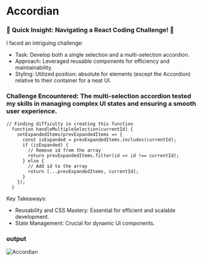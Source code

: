 # Accordian

### 🚀 Quick Insight: Navigating a React Coding Challenge! 🚀

 I faced an intriguing challenge:

- Task: Develop both a single selection and a multi-selection accordion.
- Approach: Leveraged reusable components for efficiency and maintainability.
- Styling: Utilized position: absolute for elements (except the Accordion) relative to their container for a neat UI.

### Challenge Encountered: The multi-selection accordion tested my skills in managing complex UI states and ensuring a smooth user experience.

```
// Finding difficulty in creating this function
  function handleMultipleSelection(currentId) {
    setExpandedItems(prevExpandedItems => {
      const isExpanded = prevExpandedItems.includes(currentId);
      if (isExpanded) {
        // Remove id from the array
        return prevExpandedItems.filter(id => id !== currentId);
      } else {
        // Add id to the array
        return [...prevExpandedItems, currentId];
      }
    });
  }

```

Key Takeaways:

- Reusability and CSS Mastery: Essential for efficient and scalable development.
- State Management: Crucial for dynamic UI components.

### output

![Accordian](https://raw.githubusercontent.com/RamLearn-1997/25-React-Project/main/Accordian/src/assets/accordian.png)
